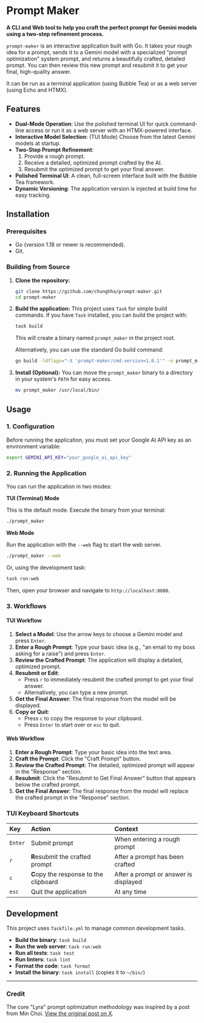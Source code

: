 # Prompt Maker

**A CLI and Web tool to help you craft the perfect prompt for Gemini models using a two-step refinement process.**

`prompt-maker` is an interactive application built with Go. It takes your rough idea for a prompt, sends it to a Gemini model with a specialized "prompt optimization" system prompt, and returns a beautifully crafted, detailed prompt. You can then review this new prompt and resubmit it to get your final, high-quality answer.

It can be run as a terminal application (using Bubble Tea) or as a web server (using Echo and HTMX).

## Features

*   **Dual-Mode Operation**: Use the polished terminal UI for quick command-line access or run it as a web server with an HTMX-powered interface.
*   **Interactive Model Selection**: (TUI Mode) Choose from the latest Gemini models at startup.
*   **Two-Step Prompt Refinement**:
    1.  Provide a rough prompt.
    2.  Receive a detailed, optimized prompt crafted by the AI.
    3.  Resubmit the optimized prompt to get your final answer.
*   **Polished Terminal UI**: A clean, full-screen interface built with the Bubble Tea framework.
*   **Dynamic Versioning**: The application version is injected at build time for easy tracking.

## Installation

### Prerequisites

*   Go (version 1.18 or newer is recommended).
*   Git.

### Building from Source

1.  **Clone the repository:**
    ```bash
    git clone https://github.com/chunghha/prompt-maker.git
    cd prompt-maker
    ```

2.  **Build the application:**
    This project uses `Task` for simple build commands. If you have `Task` installed, you can build the project with:
    ```bash
    task build
    ```
    This will create a binary named `prompt_maker` in the project root.

    Alternatively, you can use the standard Go build command:
    ```bash
    go build -ldflags="-X 'prompt-maker/cmd.version=1.0.1'" -o prompt_maker .
    ```

3.  **Install (Optional):**
    You can move the `prompt_maker` binary to a directory in your system's `PATH` for easy access.
    ```bash
    mv prompt_maker /usr/local/bin/
    ```

## Usage

### 1. Configuration

Before running the application, you must set your Google AI API key as an environment variable:

```bash
export GEMINI_API_KEY="your_google_ai_api_key"
```

### 2. Running the Application

You can run the application in two modes:

**TUI (Terminal) Mode**

This is the default mode. Execute the binary from your terminal:

```bash
./prompt_maker
```

**Web Mode**

Run the application with the `--web` flag to start the web server.

```bash
./prompt_maker --web
```
Or, using the development task:
```bash
task run:web
```
Then, open your browser and navigate to `http://localhost:8080`.

### 3. Workflows

#### TUI Workflow

1.  **Select a Model**: Use the arrow keys to choose a Gemini model and press `Enter`.
2.  **Enter a Rough Prompt**: Type your basic idea (e.g., "an email to my boss asking for a raise") and press `Enter`.
3.  **Review the Crafted Prompt**: The application will display a detailed, optimized prompt.
4.  **Resubmit or Edit**:
    *   Press `r` to immediately resubmit the crafted prompt to get your final answer.
    *   Alternatively, you can type a new prompt.
5.  **Get the Final Answer**: The final response from the model will be displayed.
6.  **Copy or Quit**:
    *   Press `c` to copy the response to your clipboard.
    *   Press `Enter` to start over or `esc` to quit.

#### Web Workflow

1.  **Enter a Rough Prompt**: Type your basic idea into the text area.
2.  **Craft the Prompt**: Click the "Craft Prompt" button.
3.  **Review the Crafted Prompt**: The detailed, optimized prompt will appear in the "Response" section.
4.  **Resubmit**: Click the "Resubmit to Get Final Answer" button that appears below the crafted prompt.
5.  **Get the Final Answer**: The final response from the model will replace the crafted prompt in the "Response" section.

### TUI Keyboard Shortcuts

| Key     | Action                                     | Context                               |
| :------ | :----------------------------------------- | :------------------------------------ |
| `Enter` | Submit prompt                              | When entering a rough prompt          |
| `r`     | **R**esubmit the crafted prompt            | After a prompt has been crafted       |
| `c`     | **C**opy the response to the clipboard     | After a prompt or answer is displayed |
| `esc`   | Quit the application                       | At any time                           |

## Development

This project uses `Taskfile.yml` to manage common development tasks.

*   **Build the binary**: `task build`
*   **Run the web server**: `task run:web`
*   **Run all tests**: `task test`
*   **Run linters**: `task lint`
*   **Format the code**: `task format`
*   **Install the binary**: `task install` (copies it to `~/bin/`)

___

### Credit

The core "Lyra" prompt optimization methodology was inspired by a post from Min Choi. [View the original post on X](https://x.com/minchoi/status/1940251597050646766).
